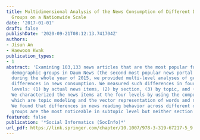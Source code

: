 ```yaml
---
title: Multidimensional Analysis of the News Consumption of Different Demographic
  Groups on a Nationwide Scale
date: '2017-01-01'
draft: false
publishDate: '2020-09-21T08:12:13.741704Z'
authors:
- Jisun An
- Haewoon Kwak
publication_types:
- 1
abstract: 'Examining 103,133 news articles that are the most popular for different
  demographic groups in Daum News (the second most popular news portal in South Korea)
  during the whole year of 2015, we provided multi-level analyses of gender and age
  differences in news consumption. We measured such differences in four different
  levels: (1) by actual news items, (2) by section, (3) by topic, and (4) by subtopic.
  We characterized the news items at the four levels by using the computational techniques,
  which are topic modeling and the vector representation of words and news items.
  We found that differences in news reading behavior across different demographic
  groups are the most noticeable in subtopic level but neither section nor topic levels.'
featured: false
publication: '*Social Informatics (SocInfo)*'
url_pdf: https://link.springer.com/chapter/10.1007/978-3-319-67217-5_9
---
```


